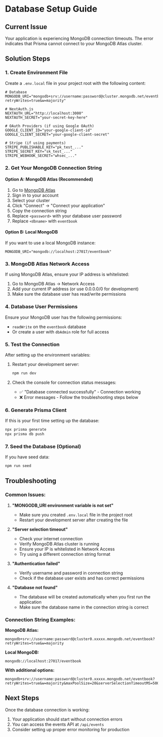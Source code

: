 # Database Setup Guide

## Current Issue
Your application is experiencing MongoDB connection timeouts. The error indicates that Prisma cannot connect to your MongoDB Atlas cluster.

## Solution Steps

### 1. Create Environment File
Create a `.env.local` file in your project root with the following content:

```env
# Database
MONGODB_URI="mongodb+srv://username:password@cluster.mongodb.net/eventbook?retryWrites=true&w=majority"

# NextAuth.js
NEXTAUTH_URL="http://localhost:3000"
NEXTAUTH_SECRET="your-secret-key-here"

# OAuth Providers (if using Google OAuth)
GOOGLE_CLIENT_ID="your-google-client-id"
GOOGLE_CLIENT_SECRET="your-google-client-secret"

# Stripe (if using payments)
STRIPE_PUBLISHABLE_KEY="pk_test_..."
STRIPE_SECRET_KEY="sk_test_..."
STRIPE_WEBHOOK_SECRET="whsec_..."
```

### 2. Get Your MongoDB Connection String

#### Option A: MongoDB Atlas (Recommended)
1. Go to [MongoDB Atlas](https://cloud.mongodb.com/)
2. Sign in to your account
3. Select your cluster
4. Click "Connect" → "Connect your application"
5. Copy the connection string
6. Replace `<password>` with your database user password
7. Replace `<dbname>` with `eventbook`

#### Option B: Local MongoDB
If you want to use a local MongoDB instance:
```env
MONGODB_URI="mongodb://localhost:27017/eventbook"
```

### 3. MongoDB Atlas Network Access
If using MongoDB Atlas, ensure your IP address is whitelisted:
1. Go to MongoDB Atlas → Network Access
2. Add your current IP address (or use 0.0.0.0/0 for development)
3. Make sure the database user has read/write permissions

### 4. Database User Permissions
Ensure your MongoDB user has the following permissions:
- `readWrite` on the `eventbook` database
- Or create a user with `dbAdmin` role for full access

### 5. Test the Connection
After setting up the environment variables:

1. Restart your development server:
   ```bash
   npm run dev
   ```

2. Check the console for connection status messages:
   - ✅ "Database connected successfully" - Connection working
   - ❌ Error messages - Follow the troubleshooting steps below

### 6. Generate Prisma Client
If this is your first time setting up the database:
```bash
npx prisma generate
npx prisma db push
```

### 7. Seed the Database (Optional)
If you have seed data:
```bash
npm run seed
```

## Troubleshooting

### Common Issues:

1. **"MONGODB_URI environment variable is not set"**
   - Make sure you created `.env.local` file in the project root
   - Restart your development server after creating the file

2. **"Server selection timeout"**
   - Check your internet connection
   - Verify MongoDB Atlas cluster is running
   - Ensure your IP is whitelisted in Network Access
   - Try using a different connection string format

3. **"Authentication failed"**
   - Verify username and password in connection string
   - Check if the database user exists and has correct permissions

4. **"Database not found"**
   - The database will be created automatically when you first run the application
   - Make sure the database name in the connection string is correct

### Connection String Examples:

**MongoDB Atlas:**
```
mongodb+srv://username:password@cluster0.xxxxx.mongodb.net/eventbook?retryWrites=true&w=majority
```

**Local MongoDB:**
```
mongodb://localhost:27017/eventbook
```

**With additional options:**
```
mongodb+srv://username:password@cluster0.xxxxx.mongodb.net/eventbook?retryWrites=true&w=majority&maxPoolSize=20&serverSelectionTimeoutMS=5000&socketTimeoutMS=45000
```

## Next Steps
Once the database connection is working:
1. Your application should start without connection errors
2. You can access the events API at `/api/events`
3. Consider setting up proper error monitoring for production
